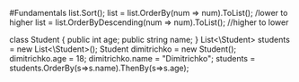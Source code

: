 #Fundamentals 
list.Sort();
list = list.OrderBy(num => num).ToList();   /lower to higher
list = list.OrderByDescending(num => num).ToList();   //higher to lower

class Student
{
	public int age;
	public string name;
}
List<\Student> students = new List<\Student>();
Student dimitrichko = new Student();
	dimitrichko.age = 18;
	dimitrichko.name = "Dimitrichko";
students = students.OrderBy(s=>s.name).ThenBy(s=>s.age);